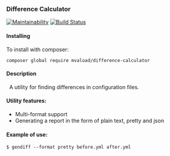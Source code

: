### Difference Calculator  

[![Maintainability](https://api.codeclimate.com/v1/badges/66960d336c1581040bff/maintainability)](https://codeclimate.com/github/mvaload/php-project-lvl2/maintainability) [![Build Status](https://travis-ci.com/mvaload/php-project-lvl2.svg?branch=master)](https://travis-ci.com/mvaload/php-project-lvl2)  

#### Installing

To install with composer:

```
composer global require mvaload/difference-calculator
```   

#### Description 
  A utility for finding differences in configuration files.

#### Utility features:

* Multi-format support
* Generating a report in the form of plain text, pretty and json  

#### Example of use:  

```
$ gendiff --format pretty before.yml after.yml
```